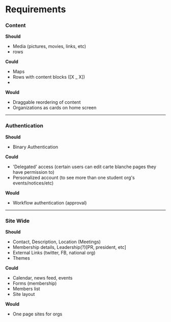 # Requirements

### Content

**Should**
- Media (pictures, movies, links, etc)
- rows

**Could**
- Maps
- Rows with content blocks ([X _ X])
-

**Would**
- Draggable reordering of content
- Organizations as cards on home screen

---
### Authentication

**Should**
- Binary Authentication

**Could**
- 'Delegated' access (certain users can edit carte blanche pages they have permission to)
- Personalized account (to see more than one student org's events/notices/etc)

**Would**
- Workflow authentication (approval)

---
### Site Wide

**Should**
- Contact, Description, Location (Meetings)
- Membership details, Leadership(?)[PR, president, etc]
- External Links (twitter, FB, national org)
- Themes

**Could**
- Calendar, news feed, events
- Forms (membership)
- Members list
- Site layout

**Would**
- One page sites for orgs
